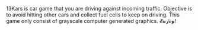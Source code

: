 13Kars is car game that you are driving against incoming traffic.
Objective is to avoid hitting other cars and collect fuel cells to keep on driving.
This game only consist of grayscale computer generated graphics.
𝓔𝓷𝓳𝓸𝔂!